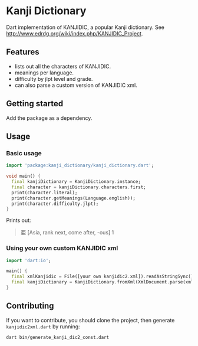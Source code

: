 # Kanji Dictionary

Dart implementation of KANJIDIC, a popular Kanji dictionary. See <http://www.edrdg.org/wiki/index.php/KANJIDIC_Project>.

## Features

- lists out all the characters of KANJIDIC.
- meanings per language.
- difficulty by jlpt level and grade.
- can also parse a custom version of KANJIDIC xml.

## Getting started

Add the package as a dependency.

## Usage

### Basic usage

```dart
import 'package:kanji_dictionary/kanji_dictionary.dart';

void main() {
  final kanjiDictionary = KanjiDictionary.instance;
  final character = kanjiDictionary.characters.first;
  print(character.literal);
  print(character.getMeanings(Language.english));
  print(character.difficulty.jlpt);
}
```

Prints out:
> 亜
> [Asia, rank next, come after, -ous]
> 1

### Using your own custom KANJIDIC xml

```dart
import 'dart:io';

main() {
  final xmlKanjidic = File([your own kanjidic2.xml]).readAsStringSync();
  final kanjiDictionary = KanjiDictionary.fromXml(XmlDocument.parse(xmlKanjidic));
}
```

## Contributing

If you want to contribute, you should clone the project, then generate `kanjidic2xml.dart` by running:

```sh
dart bin/generate_kanji_dic2_const.dart
```
